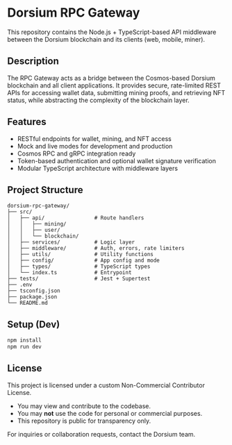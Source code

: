 # Dorsium RPC Gateway

This repository contains the Node.js + TypeScript-based API middleware between the Dorsium blockchain and its clients (web, mobile, miner).

## Description

The RPC Gateway acts as a bridge between the Cosmos-based Dorsium blockchain and all client applications. It provides secure, rate-limited REST APIs for accessing wallet data, submitting mining proofs, and retrieving NFT status, while abstracting the complexity of the blockchain layer.

## Features

- RESTful endpoints for wallet, mining, and NFT access  
- Mock and live modes for development and production  
- Cosmos RPC and gRPC integration ready  
- Token-based authentication and optional wallet signature verification  
- Modular TypeScript architecture with middleware layers

## Project Structure

```
dorsium-rpc-gateway/
├── src/
│   ├── api/                # Route handlers
│   │   ├── mining/
│   │   ├── user/
│   │   └── blockchain/
│   ├── services/           # Logic layer
│   ├── middleware/         # Auth, errors, rate limiters
│   ├── utils/              # Utility functions
│   ├── config/             # App config and mode
│   ├── types/              # TypeScript types
│   └── index.ts            # Entrypoint
├── tests/                  # Jest + Supertest
├── .env
├── tsconfig.json
├── package.json
└── README.md
```

## Setup (Dev)

```bash
npm install
npm run dev
```

## License

This project is licensed under a custom Non-Commercial Contributor License.

- You may view and contribute to the codebase.
- You may **not** use the code for personal or commercial purposes.
- This repository is public for transparency only.

For inquiries or collaboration requests, contact the Dorsium team.
